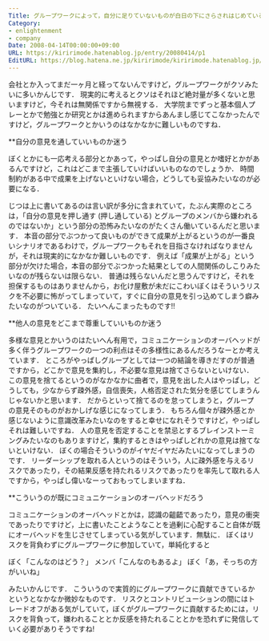 ```yaml
---
Title: グループワークによって，自分に足りていないものが白日の下にさらされはじめている件
Category:
- enlightenment
- company
Date: 2008-04-14T00:00:00+09:00
URL: https://kiririmode.hatenablog.jp/entry/20080414/p1
EditURL: https://blog.hatena.ne.jp/kiririmode/kiririmode.hatenablog.jp/atom/entry/8454420450078215121
---
```



会社とか入ってまだ一ヶ月と経ってないんですけど，グループワークがクソみたいに多いかんじです．
現実的に考えるとクソはそれほど絶対量が多くないと思いますけど，今それは無関係ですから無視する．
大学院までずっと基本個人プレーとかで勉強とか研究とかは進められますからあんまし感じてこなかったんですけど，グループワークとかいうのはなかなかに難しいものですね．

**自分の意見を通していいものか迷う

ぼくとかにも一応考える部分とかあって，やっぱし自分の意見とか嗜好とかがあるんですけど，これはどこまで主張していけばいいものなのでしょうか．
時間制約がある中で成果を上げないといけない場合，どうしても妥協みたいなのが必要になる．


じつは上に書いてあるのは言い訳が多分に含まれていて，たぶん実際のところは，「自分の意見を押し通す (押し通している) とグループのメンバから嫌われるのではないか」という部分の恐怖みたいなのがたくさん働いているんだと思います．
本音の部分でぶつかって良いものができて成果が上がるというのが一番良いシナリオであるわけで，グループワークもそれを目指さなければなりませんが，それは現実的になかなか難しいものです．
例えば「成果が上がる」という部分が欠けた場合，本音の部分でぶつかった結果としての人間関係のしこりみたいなのが残らないは限らない．
普通は残らないんだと思うんですけど，それを担保するものはありませんから，お化け屋敷が未だにこわいぼくはそういうリスクを不必要に怖がってしまっていて，すぐに自分の意見を引っ込めてしまう癖みたいなのがついている．
たいへんこまったものです!!

**他人の意見をどこまで尊重していいものか迷う

多様な意見とかいうのはたいへん有用で，コミュニケーションのオーバヘッドが多く伴うグループワークの一つの利点はその多様性にあるんだろうなーとか考えています．
ところがやっぱしグループとしては一つの結論を導きだすのが普通ですから，どこかで意見を集約し，不必要な意見は捨てさらないといけない．
この意見を捨てるというのがなかなかに曲者で，意見を出した人はやっぱし，どうしても，少なからず疎外感，自信喪失，人格否定された気分を感じてしまうんじゃないかと思います．
だからといって捨てるのを怠ってしまうと，グループの意見そのものがおかしげな感じになってしまう．
もちろん個々が疎外感とか感じないように意識改革みたいなのをすると幸せになれそうですけど，やっぱしそれは難しいですね．
人の意見を否定することを禁忌とするブレインストーミングみたいなのもありますけど，集約するときはやっぱしどれかの意見は捨てないといけない．
ぼくの場合そういうのがイヤだイヤだみたいになってしまうのです．
リーダーシップを取れる人というのはそういう，人に疎外感を与えるリスクであったり，その結果反感を持たれるリスクであったりを率先して取れる人ですから，やっぱし偉いなーっておもってしまいますね．

**こういうのが既にコミュニケーションのオーバヘッドだろう

コミュニケーションのオーバヘッドとかは，認識の齟齬であったり，意見の衝突であったりですけど，上に書いたことようなことを過剰に心配すること自体が既にオーバヘッドを生じさせてしまっている気がしています．無駄に．
ぼくはリスクを背負わずにグループワークに参加していて，単純化すると


ぼく「こんなのはどう？」
メンバ「こんなのもあるよ」
ぼく「あ，そっちの方がいいね」


みたいかんじです．
こういうので実質的にグループワークに貢献できているかというとなかなか微妙なものです．
リスクとコントリビューションの間にはトレードオフがある気がしていて，ぼくがグループワークに貢献するためには，リスクを背負って，嫌われることとか反感を持たれることとかを恐れずに発信していく必要がありそうですね!
